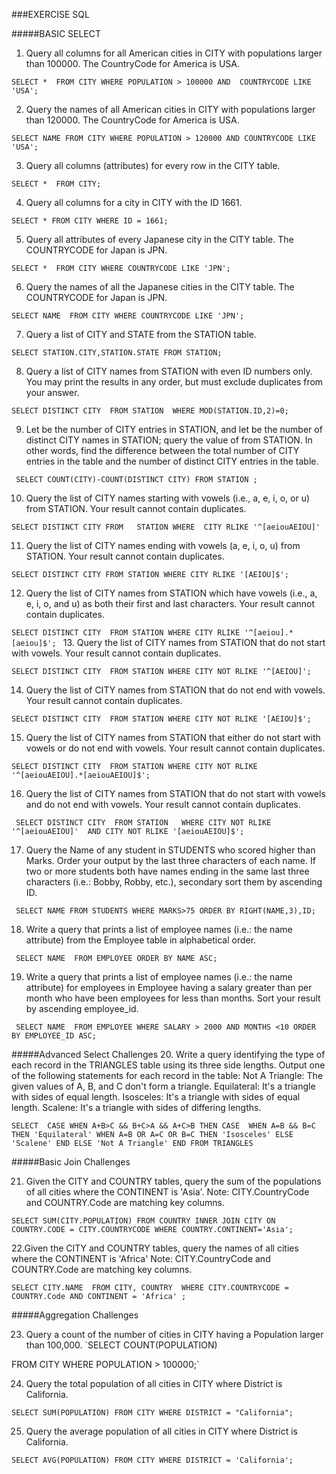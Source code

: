 ###EXERCISE SQL

#####BASIC SELECT

1. Query all columns for all American cities in CITY with populations larger than 100000. The CountryCode for America is USA.

`SELECT * 
FROM CITY
WHERE POPULATION > 100000
AND 
COUNTRYCODE LIKE 'USA';`

2. Query the names of all American cities in CITY with populations larger than 120000. The CountryCode for America is USA.

`SELECT NAME
FROM CITY
WHERE POPULATION > 120000
AND COUNTRYCODE LIKE 'USA';`

3. Query all columns (attributes) for every row in the CITY table.

`SELECT * 
FROM CITY;`

4. Query all columns for a city in CITY with the ID 1661.

`SELECT *
FROM CITY
WHERE ID = 1661;`

5. Query all attributes of every Japanese city in the CITY table. The COUNTRYCODE for Japan is JPN.

`SELECT * 
FROM CITY
WHERE COUNTRYCODE LIKE 'JPN';`

6. Query the names of all the Japanese cities in the CITY table. The COUNTRYCODE for Japan is JPN.

`SELECT NAME 
FROM CITY
WHERE COUNTRYCODE LIKE 'JPN';`

7. Query a list of CITY and STATE from the STATION table.

 `SELECT STATION.CITY,STATION.STATE
FROM STATION;`

8. Query a list of CITY names from STATION with even ID numbers only. You may print the results in any order, but must exclude duplicates from your answer.

`SELECT DISTINCT CITY 
FROM STATION 
WHERE MOD(STATION.ID,2)=0;`

9. Let  be the number of CITY entries in STATION, and let  be the number of distinct CITY names in STATION; query the value of  from STATION. In other words, find the difference between the total number of CITY entries in the table and the number of distinct CITY entries in the table.

` SELECT COUNT(CITY)-COUNT(DISTINCT CITY) FROM STATION ;`

10. Query the list of CITY names starting with vowels (i.e., a, e, i, o, or u) from STATION. Your result cannot contain duplicates.

`SELECT DISTINCT CITY
FROM   STATION
WHERE  CITY RLIKE '^[aeiouAEIOU]'
` 

11. Query the list of CITY names ending with vowels (a, e, i, o, u) from STATION. Your result cannot contain duplicates.

`SELECT DISTINCT CITY
FROM STATION
WHERE CITY RLIKE '[AEIOU]$';`

12. Query the list of CITY names from STATION which have vowels (i.e., a, e, i, o, and u) as both their first and last characters. Your result cannot contain duplicates.

`SELECT DISTINCT CITY 
FROM STATION
WHERE CITY RLIKE '^[aeiou].*[aeiou]$';
`
13. Query the list of CITY names from STATION that do not start with vowels. Your result cannot contain duplicates.

`SELECT DISTINCT CITY 
FROM STATION
WHERE CITY NOT RLIKE '^[AEIOU]';`

14. Query the list of CITY names from STATION that do not end with vowels. Your result cannot contain duplicates.

`SELECT DISTINCT CITY 
FROM STATION
WHERE CITY NOT RLIKE '[AEIOU]$';`

15. Query the list of CITY names from STATION that either do not start with vowels or do not end with vowels. Your result cannot contain duplicates.

`SELECT DISTINCT CITY 
FROM STATION
WHERE CITY NOT RLIKE '^[aeiouAEIOU].*[aeiouAEIOU]$';`

16. Query the list of CITY names from STATION that do not start with vowels and do not end with vowels. Your result cannot contain duplicates.

` SELECT DISTINCT CITY 
FROM STATION  
WHERE CITY NOT RLIKE '^[aeiouAEIOU]' 
AND CITY NOT RLIKE '[aeiouAEIOU]$';`

17. Query the Name of any student in STUDENTS who scored higher than  Marks. Order your output by the last three characters of each name. If two or more students both have names ending in the same last three characters (i.e.: Bobby, Robby, etc.), secondary sort them by ascending ID.

` SELECT NAME
FROM STUDENTS
WHERE MARKS>75
ORDER BY RIGHT(NAME,3),ID;`

18. Write a query that prints a list of employee names (i.e.: the name attribute) from the Employee table in alphabetical order.

` SELECT NAME 
FROM EMPLOYEE
ORDER BY NAME ASC;`

19.  Write a query that prints a list of employee names (i.e.: the name attribute) for employees in Employee having a salary greater than  per month who have been employees for less than  months. Sort your result by ascending employee_id.

` SELECT NAME 
FROM EMPLOYEE
WHERE SALARY > 2000 AND MONTHS <10
ORDER BY EMPLOYEE_ID ASC;`
 
#####Advanced Select Challenges
20. Write a query identifying the type of each record in the TRIANGLES table using its three side lengths. Output one of the following statements for each record in the table:
Not A Triangle: The given values of A, B, and C don't form a triangle.
Equilateral: It's a triangle with  sides of equal length.
Isosceles: It's a triangle with  sides of equal length.
Scalene: It's a triangle with  sides of differing lengths.

`SELECT  CASE
    WHEN A+B>C && B+C>A && A+C>B THEN
        CASE 
            WHEN A=B && B=C THEN 'Equilateral'
            WHEN A=B OR A=C OR B=C THEN 'Isosceles'
            ELSE 'Scalene'
        END
    ELSE 'Not A Triangle'
END
FROM TRIANGLES`

#####Basic Join Challenges

21. Given the CITY and COUNTRY tables, query the sum of the populations of all cities where the CONTINENT is 'Asia'.
Note: CITY.CountryCode and COUNTRY.Code are matching key columns.

`SELECT SUM(CITY.POPULATION)
FROM COUNTRY
INNER JOIN CITY
    ON COUNTRY.CODE = CITY.COUNTRYCODE
WHERE COUNTRY.CONTINENT='Asia';`

22.Given the CITY and COUNTRY tables, query the names of all cities where the CONTINENT is 'Africa'
Note: CITY.CountryCode and COUNTRY.Code are matching key columns.

`SELECT CITY.NAME 
FROM CITY, COUNTRY 
WHERE CITY.COUNTRYCODE = COUNTRY.Code AND CONTINENT = 'Africa' ;`

#####Aggregation Challenges

23. Query a count of the number of cities in CITY having a Population larger than 100,000.
`SELECT COUNT(POPULATION)

FROM CITY
WHERE POPULATION > 100000;`

24. Query the total population of all cities in CITY where District is California.

`SELECT SUM(POPULATION)
FROM CITY
WHERE DISTRICT = "California";`

25. Query the average population of all cities in CITY where District is California.

`SELECT AVG(POPULATION)
FROM CITY
WHERE DISTRICT = 'California';
`
